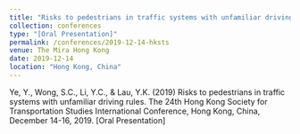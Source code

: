 ```yaml
---
title: "Risks to pedestrians in traffic systems with unfamiliar driving rules"
collection: conferences
type: "[Oral Presentation]"
permalink: /conferences/2019-12-14-hksts
venue: The Mira Hong Kong
date: 2019-12-14
location: "Hong Kong, China"
---
```

Ye, Y., Wong, S.C., Li, Y.C., & Lau, Y.K. (2019) Risks to pedestrians in traffic systems with unfamiliar driving rules. The 24th Hong Kong Society for Transportation Studies International Conference, Hong Kong, China, December 14-16, 2019. [Oral Presentation]

